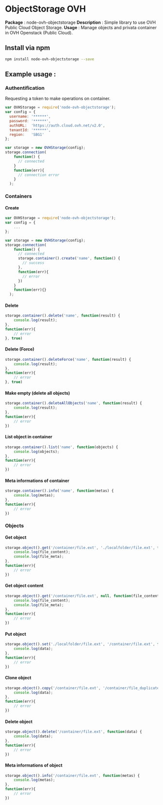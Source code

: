 # ObjectStorage OVH
__Package__ : node-ovh-objectstorage
__Description__ : Simple library to use OVH Public Cloud Object Storage.
__Usage__ : Manage objects and privata container in OVH Openstack (Public Cloud).

## Install via npm
```sh
npm install node-ovh-objectstorage --save
```

## Example usage :
### Authentification
Requesting a token to make operations on container.
```javascript
var OVHStorage = require('node-ovh-objectstorage');
var config = {
  username: '******',
  password: '******',
  authURL:  'https://auth.cloud.ovh.net/v2.0',
  tenantId: '******',
  region:   'SBG1'
};

var storage = new OVHStorage(config);
storage.connection(
    function() {
      // connected
    }
    function(err){
      // connection error
    }
  );
```

### Containers
#### Create
```javascript
var OVHStorage = require('node-ovh-objectstorage');
var config = {
    ...
};

var storage = new OVHStorage(config);
storage.connection(
    function() {
      // connected
      storage.container().create('name', function() {
        // success
      },
      function(err){
        // error
      })
    }
    function(err){}
  );
```
#### Delete 
```javascript
storage.container().delete('name', function(result) {
    console.log(result);
},
function(err){
    // error
}, true)
```
#### Delete (Force)
```javascript
storage.container().deleteForce('name', function(result) {
    console.log(result);
},
function(err){
    // error
}, true)
```
#### Make empty (delete all objects)
```javascript
storage.container().deleteAllObjects('name', function(result) {
    console.log(result);
},
function(err){
    // error
})
```
#### List object in container
```javascript
storage.container().list('name', function(objects) {
    console.log(objects);
},
function(err){
    // error
})
```
#### Meta informations of container
```javascript
storage.container().info('name', function(metas) {
    console.log(metas);
},
function(err){
    // error
})
```

### Objects
#### Get object
```javascript
storage.object().get('/container/file.ext', './localfolder/file.ext', function(file_content, file_meta) {
    console.log(file_content);
    console.log(file_meta);
},
function(err){
    // error
})
```
#### Get object content
```javascript
storage.object().get('/container/file.ext', null, function(file_content, file_meta) {
    console.log(file_content);
    console.log(file_meta);
},
function(err){
    // error
})
```
#### Put object
```javascript
storage.object().set('./localfolder/file.ext', '/container/file.ext', function(data) {
    console.log(data);
},
function(err){
    // error
})
```
#### Clone object
```javascript
storage.object().copy('/container/file.ext', '/container/file_duplicated.ext', function(data) {
    console.log(data);
},
function(err){
    // error
})
```
#### Delete object
```javascript
storage.object().delete('/container/file.ext', function(data) {
    console.log(data);
},
function(err){
    // error
})
```
#### Meta informations of object
```javascript
storage.object().info('/container/file.ext', function(metas) {
    console.log(metas);
},
function(err){
    // error
})
```
